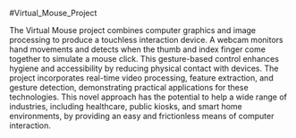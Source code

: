 #Virtual_Mouse_Project

The Virtual Mouse project combines computer graphics and image processing to produce a 
touchless interaction device. A webcam monitors hand movements and detects when the thumb 
and index finger come together to simulate a mouse click. This gesture-based control enhances 
hygiene and accessibility by reducing physical contact with devices. The project incorporates 
real-time video processing, feature extraction, and gesture detection, demonstrating practical 
applications for these technologies. This novel approach has the potential to help a wide range 
of industries, including healthcare, public kiosks, and smart home environments, by providing 
an easy and frictionless means of computer interaction.

